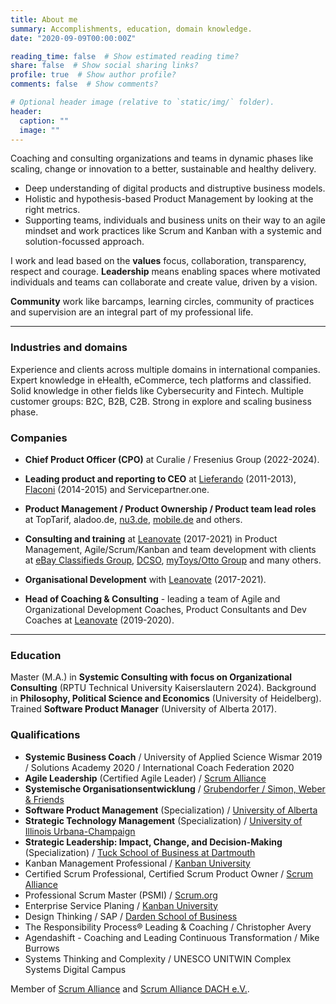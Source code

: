 ```yaml
---
title: About me
summary: Accomplishments, education, domain knowledge.
date: "2020-09-09T00:00:00Z"

reading_time: false  # Show estimated reading time?
share: false  # Show social sharing links?
profile: true  # Show author profile?
comments: false  # Show comments?

# Optional header image (relative to `static/img/` folder).
header:
  caption: ""
  image: ""
---
```


Coaching and consulting organizations and teams in dynamic phases like scaling, change or innovation to a better, sustainable and healthy delivery.
- Deep understanding of digital products and distruptive business models. 
- Holistic and hypothesis-based Product Management by looking at the right metrics. 
- Supporting teams, individuals and business units on their way to an agile mindset and work practices like Scrum and Kanban with a systemic and solution-focussed approach.


I work and lead based on the **values** focus, collaboration, transparency, respect and courage. 
**Leadership** means enabling spaces where motivated individuals and teams can collaborate and create value, driven by a vision.

**Community** work like barcamps, learning circles, community of practices and supervision are an integral part of my professional life. 
  
  
---
  
  
### Industries and domains

Experience and clients across multiple domains in international companies. Expert knowledge in eHealth, eCommerce, tech platforms and classified. Solid knowledge in other fields like Cybersecurity and Fintech. Multiple customer groups: B2C, B2B, C2B. 
Strong in explore and scaling business phase. 

  
  
### Companies
- **Chief Product Officer (CPO)** at Curalie / Fresenius Group (2022-2024).

- **Leading product and reporting to CEO** at [Lieferando](https://www.lieferando.de/) (2011-2013), [Flaconi](https://www.flaconi.de/) (2014-2015) and Servicepartner.one.

- **Product Management / Product Ownership / Product team lead roles** at TopTarif, aladoo.de, [nu3.de](https://www.nu3.de/), [mobile.de](https://www.mobile.de/verkaufen/auto/) and others.

- **Consulting and training** at [Leanovate](https://www.leanovate.de) (2017-2021) in Product Management, Agile/Scrum/Kanban and team development with clients at [eBay Classifieds Group](https://www.ebayclassifiedsgroup.com/), [DCSO](https://www.dcso.de/), [myToys/Otto Group](https://www.mytoys.de/) and many others. 

- **Organisational Development** with [Leanovate](https://www.leanovate.de/services/coaching-consulting/) (2017-2021).
- **Head of Coaching & Consulting** - leading a team of Agile and Organizational Development Coaches, Product Consultants and Dev Coaches at [Leanovate](https://www.leanovate.de/services/coaching-consulting/) (2019-2020). 
  
  
---
  
  
### Education

Master (M.A.) in **Systemic Consulting with focus on Organizational Consulting** (RPTU Technical University Kaiserslautern 2024). Background in **Philosophy, Political Science and Economics** (University of Heidelberg). 
Trained **Software Product Manager** (University of Alberta 2017).


### Qualifications

- **Systemic Business Coach** / University of Applied Science Wismar 2019 / Solutions Academy 2020 / International Coach Federation 2020
- **Agile Leadership** (Certified Agile Leader) / [Scrum Alliance](https://www.scrumalliance.org/community/profile/mstahl7)
- **Systemische Organisationsentwicklung** / [Grubendorfer / Simon, Weber & Friends](https://www.simon-weber.de/)
- **Software Product Management** (Specialization) / [University of Alberta](https://coursera.org/share/6c760d917c726149088728eb8b5d08ec)
- **Strategic Technology Management** (Specialization) / [University of Illinois Urbana-Champaign](https://coursera.org/share/af371adf574e88f90f001083610a88c0)
- **Strategic Leadership: Impact, Change, and Decision-Making** (Specialization) / [Tuck School of Business at Dartmouth](https://coursera.org/share/2dda222ab3fe06aa6bda58a9b6c5f8c3)
- Kanban Management Professional / [Kanban University](https://edu.kanban.university/users/martin-stahl)
- Certified Scrum Professional, Certified Scrum Product Owner / [Scrum Alliance](https://www.scrumalliance.org/community/profile/mstahl7)
- Professional Scrum Master (PSMI) / [Scrum.org](https://www.scrum.org/user/251980)
- Enterprise Service Planing / [Kanban University](https://edu.kanban.university/users/martin-stahl)
- Design Thinking / SAP / [Darden School of Business](https://coursera.org/share/8c79c60d6b84c69ab16f26a19d79223c)
- The Responsibility Process® Leading & Coaching / Christopher Avery
- Agendashift - Coaching and Leading Continuous Transformation / Mike Burrows
- Systems Thinking and Complexity / UNESCO UNITWIN Complex Systems Digital Campus


Member of [Scrum Alliance](https://www.scrumalliance.org/) and [Scrum Alliance DACH e.V.](https://scrumdach.org/). 
